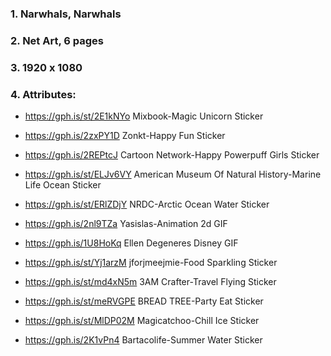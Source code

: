 ### 1. Narwhals, Narwhals
### 2. Net Art, 6 pages
### 3. 1920 x 1080
### 4. Attributes:
* https://gph.is/st/2E1kNYo
Mixbook-Magic Unicorn Sticker

* https://gph.is/2zxPY1D
Zonkt-Happy Fun Sticker

* https://gph.is/2REPtcJ
Cartoon Network-Happy Powerpuff Girls Sticker

* https://gph.is/st/ELJv6VY
American Museum Of Natural History-Marine Life Ocean Sticker

* https://gph.is/st/ERlZDjY
NRDC-Arctic Ocean Water Sticker

* https://gph.is/2nl9TZa
Yasislas-Animation 2d GIF

* https://gph.is/1U8HoKq
Ellen Degeneres Disney GIF

* https://gph.is/st/Yj1arzM
jforjmeejmie-Food Sparkling Sticker

* https://gph.is/st/md4xN5m
3AM Crafter-Travel Flying Sticker

* https://gph.is/st/meRVGPE
BREAD TREE-Party Eat Sticker 

* https://gph.is/st/MlDP02M
Magicatchoo-Chill Ice Sticker

* https://gph.is/2K1vPn4
Bartacolife-Summer Water Sticker 

